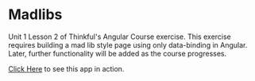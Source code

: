 Madlibs
=======

Unit 1 Lesson 2 of Thinkful's Angular Course exercise. This exercise requires building a mad lib style page using only data-binding
in Angular. Later, further functionality will be added as the course progresses.

[Click Here](http://vramdhanie.github.io/madlibs/) to see this app in action. 
